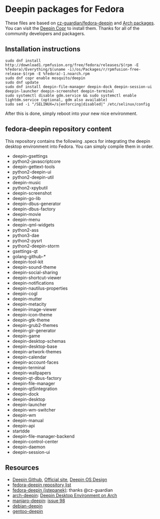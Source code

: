 # Deepin packages for Fedora

These files are based on [cz-guardian/fedora-deepin](https://github.com/cz-guardian/fedora-deepin/) and [Arch packages](https://www.archlinux.org/packages/?q=deepin). You can visit the [Deepin Copr](https://copr.fedorainfracloud.org/coprs/mosquito/deepin/) to install them. Thanks for all of the community developers and packagers.


## Installation instructions
    sudo dnf install http://download1.rpmfusion.org/free/fedora/releases/$(rpm -E %fedora)/Everything/$(uname -i)/os/Packages/r/rpmfusion-free-release-$(rpm -E %fedora)-1.noarch.rpm
    sudo dnf copr enable mosquito/deepin
    sudo dnf update
    sudo dnf install deepin-file-manager deepin-dock deepin-session-ui deepin-launcher deepin-screenshot deepin-terminal
    sudo systemctl disable gdm.service && sudo systemctl enable lightdm.service (optional, gdm also available)
    sudo sed -i "/SELINUX=/s|enforcing|disabled|" /etc/selinux/config

After this is done, simply reboot into your new nice environment.


## fedora-deepin repository content

This repository contains the following .specs for integrating the deepin desktop environment into Fedora. You can simply compile them in order.
* deepin-gsettings
* python2-javascriptcore
* deepin-gettext-tools
* python2-deepin-ui
* python2-deepin-util
* deepin-music
* python2-xpybutil
* deepin-screenshot
* deepin-go-lib
* deepin-dbus-generator
* deepin-dbus-factory
* deepin-movie
* deepin-menu
* deepin-qml-widgets
* python2-ass
* python3-dae
* python2-pysrt
* python2-deepin-storm
* gsettings-qt
* golang-github-*
* deepin-tool-kit
* deepin-sound-theme
* deepin-social-sharing
* deepin-shortcut-viewer
* deepin-notifications
* deepin-nautilus-properties
* deepin-cogl
* deepin-mutter
* deepin-metacity
* deepin-image-viewer
* deepin-icon-theme
* deepin-gtk-theme
* deepin-grub2-themes
* deepin-gir-generator
* deepin-game
* deepin-desktop-schemas
* deepin-desktop-base
* deepin-artwork-themes
* deepin-calendar
* deepin-account-faces
* deepin-terminal
* deepin-wallpapers
* deepin-qt-dbus-factory
* deepin-file-manager
* deepin-qt5integration
* deepin-dock
* deepin-desktop
* deepin-launcher
* deepin-wm-switcher
* deepin-wm
* deepin-manual
* deepin-api
* startdde
* deepin-file-manager-backend
* deepin-control-center
* deepin-daemon
* deepin-session-ui


## Resources
* [Deepin Github](https://github.com/linuxdeepin/), [Official site](https://www.deepin.org/en/), [Deepin OS Design](https://my.oschina.net/ManateeLazyCat/blog/831104)
* [fedora-deepin repository list](https://copr.fedorainfracloud.org/coprs/mosquito/deepin/packages/)
* [fedora-deepin (jstepanek)](https://github.com/cz-guardian/fedora-deepin/): thanks @cz-guardian
* [arch-deepin](https://github.com/fasheng/arch-deepin/): [Deepin Desktop Environment on Arch](https://bbs.archlinux.org/viewtopic.php?id=181861)
* [manjaro-deepin](https://github.com/manjaro/packages-community/): [issue 98](https://github.com/fasheng/arch-deepin/issues/98)
* [debian-deepin](https://github.com/debiancn/repo/issues/31)
* [gentoo-deepin](https://github.com/zhtengw/deepin-overlay/)
